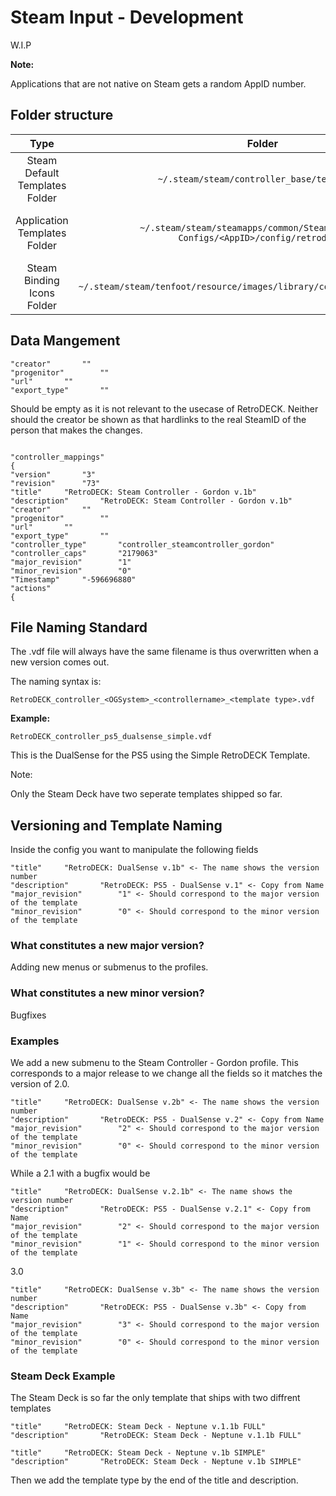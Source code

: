 # Steam Input - Development

W.I.P 

**Note:** 

Applications that are not native on Steam gets a random AppID number.

## Folder structure

| Type    | Folder                 |          Comment     | 
|  :---:  | :---:                  |             :---:     |
| Steam Default Templates Folder |`~/.steam/steam/controller_base/templates/` |                           |  
| Application Templates Folder |`~/.steam/steam/steamapps/common/Steam Controller Configs/<AppID>/config/retrodeck/`         | Temporary changes are stored here |
| Steam Binding Icons Folder |`~/.steam/steam/tenfoot/resource/images/library/controller/binding_icons/` |                               |                             |  

## Data Mangement 

```
"creator"		""
"progenitor"		""
"url"		""
"export_type"		""
```

Should be empty as it is not relevant to the usecase of RetroDECK. Neither should the creator be shown as that hardlinks to the real SteamID of the person that makes the changes.

```

"controller_mappings"
{
"version"		"3"
"revision"		"73"
"title"		"RetroDECK: Steam Controller - Gordon v.1b"
"description"		"RetroDECK: Steam Controller - Gordon v.1b"
"creator"		""
"progenitor"		""
"url"		""
"export_type"		""
"controller_type"		"controller_steamcontroller_gordon"
"controller_caps"		"2179063"
"major_revision"		"1"
"minor_revision"		"0"
"Timestamp"		"-596696880"
"actions"
{ 

```


## File Naming Standard

The .vdf file will always have the same filename is thus overwritten when a new version comes out.

The naming syntax is:

```
RetroDECK_controller_<OGSystem>_<controllername>_<template type>.vdf
```

**Example:** 

```
RetroDECK_controller_ps5_dualsense_simple.vdf
```

This is the DualSense for the PS5 using the Simple RetroDECK Template.

Note:

Only the Steam Deck have two seperate templates shipped so far. 

## Versioning and Template Naming

Inside the config you want to manipulate the following fields

``` 
"title"		"RetroDECK: DualSense v.1b" <- The name shows the version number
"description"		"RetroDECK: PS5 - DualSense v.1" <- Copy from Name
"major_revision"		"1" <- Should correspond to the major version of the template
"minor_revision"		"0" <- Should correspond to the minor version of the template
```

### What constitutes a new major version?

Adding new menus or submenus to the profiles. 

### What constitutes a new minor version?

Bugfixes

### Examples

We add a new submenu to the Steam Controller - Gordon profile. This corresponds to a major release to we change all the fields so it matches the version of 2.0.


```
"title"		"RetroDECK: DualSense v.2b" <- The name shows the version number
"description"		"RetroDECK: PS5 - DualSense v.2" <- Copy from Name
"major_revision"		"2" <- Should correspond to the major version of the template
"minor_revision"		"0" <- Should correspond to the minor version of the template
```

While a 2.1 with a bugfix would be


```
"title"		"RetroDECK: DualSense v.2.1b" <- The name shows the version number
"description"		"RetroDECK: PS5 - DualSense v.2.1" <- Copy from Name
"major_revision"		"2" <- Should correspond to the major version of the template
"minor_revision"		"1" <- Should correspond to the minor version of the template
```

3.0 

```
"title"		"RetroDECK: DualSense v.3b" <- The name shows the version number
"description"		"RetroDECK: PS5 - DualSense v.3b" <- Copy from Name
"major_revision"		"3" <- Should correspond to the major version of the template
"minor_revision"		"0" <- Should correspond to the minor version of the template
```

### Steam Deck Example

The Steam Deck is so far the only template that ships with two diffrent templates

```
"title"		"RetroDECK: Steam Deck - Neptune v.1.1b FULL"
"description"		"RetroDECK: Steam Deck - Neptune v.1.1b FULL"
	
"title"		"RetroDECK: Steam Deck - Neptune v.1b SIMPLE"
"description"		"RetroDECK: Steam Deck - Neptune v.1b SIMPLE"

```
Then we add the template type by the end of the title and description.
